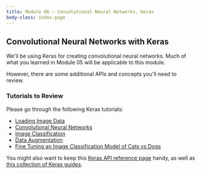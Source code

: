 ```yaml
---
title: Module 06 — Convolutional Neural Networks, Keras
body-class: index-page
---
```


## Convolutional Neural Networks with Keras

We'll be using Keras for creating convolutional neural networks. Much of what you learned in Module 05 will be applicable to this module. 

However, there are some additional APIs and concepts you'll need to review.

### Tutorials to Review

Please go through the following Keras tutorials:

* [Loading Image Data](https://www.tensorflow.org/tutorials/load_data/images)
* [Convolutional Neural Networks](https://www.tensorflow.org/tutorials/images/cnn)
* [Image Classification](https://www.tensorflow.org/tutorials/images/classification)
* [Data Augmentation](https://www.tensorflow.org/tutorials/images/data_augmentation)
* [Fine Tuning an Image Classification Model of Cats vs Dogs](https://www.tensorflow.org/guide/keras/transfer_learning#an_end-to-end_example_fine-tuning_an_image_classification_model_on_a_cats_vs_dogs)

You might also want to keep this [Keras API reference page](https://keras.io/api/) handy, as well as [this collection of Keras guides](https://www.tensorflow.org/guide/keras/sequential_model).